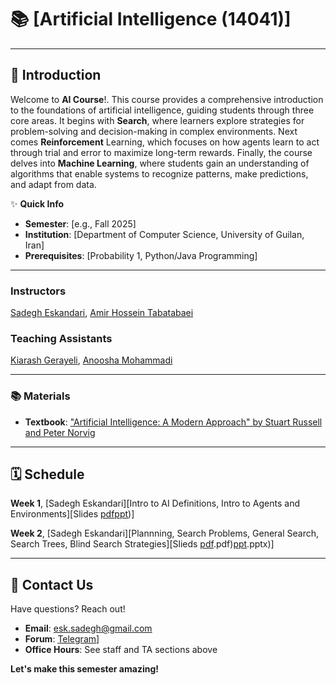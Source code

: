  # 📚 [Artificial Intelligence (14041)]


---

## 🌟 Introduction

Welcome to **AI Course**!. This course provides a comprehensive introduction to the foundations of artificial intelligence, guiding students through three core areas. It begins with **Search**, where learners explore strategies for problem-solving and decision-making in complex environments. Next comes **Reinforcement** Learning, which focuses on how agents learn to act through trial and error to maximize long-term rewards. Finally, the course delves into **Machine Learning**, where students gain an understanding of algorithms that enable systems to recognize patterns, make predictions, and adapt from data.  

✨ **Quick Info**    
- **Semester**: [e.g., Fall 2025]  
- **Institution**: [Department of Computer Science, University of Guilan, Iran]  
- **Prerequisites**: [Probability 1, Python/Java Programming]
---



### Instructors
[Sadegh Eskandari](https://sadegh28.github.io/eskandari/), [Amir Hossein Tabatabaei](https://sadegh28.github.io/eskandari/)



### Teaching Assistants
[Kiarash Gerayeli](https://github.com/KiarashGerayeli), [Anoosha Mohammadi](https://github.com/AnooshaMohammadi)

---
### 📚 Materials
- **Textbook**: ["Artificial Intelligence: A Modern Approach" by Stuart Russell and Peter Norvig](https://aima.cs.berkeley.edu/)
---

## 🗓️ Schedule
**Week 1**, [Sadegh Eskandari][Intro to AI Definitions, Intro to Agents and Environments][Slides [pdf](./Slides/Week1/AI_Lecture1(Introduction).pdf)[ppt](./Slides/Week1/AI_Lecture1(Introduction).pptx))]

**Week 2**, [Sadegh Eskandari][Plannning, Search Problems, General Search, Search Trees, Blind Search Strategies][Slieds [pdf](./Slides/Week2/AI_Lecture2(Search-Part1)).pdf)[ppt](./Slides/Week2/AI_Lecture2(Search-Part1)).pptx)]


---

## 📧 Contact Us

Have questions? Reach out!  
- **Email**: [esk.sadegh@gmail.com](mailto:esk.sadegh@gmail.com)  
- **Forum**: [Telegram](https://t.me/+kkWK83HP2PdmMjY0)] 
- **Office Hours**: See staff and TA sections above  

**Let's make this semester amazing!**
